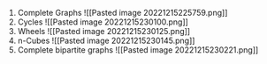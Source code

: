1. Complete Graphs
   ![[Pasted image 20221215225759.png]]
2. Cycles
   ![[Pasted image 20221215230100.png]]
3. Wheels
   ![[Pasted image 20221215230125.png]]
4. n-Cubes
   ![[Pasted image 20221215230145.png]]
5. Complete bipartite graphs
   ![[Pasted image 20221215230221.png]]